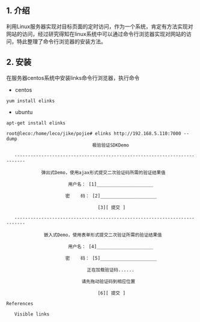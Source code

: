 
## 1. 介绍
利用Linux服务器实现对目标页面的定时访问，作为一个系统，肯定有方法实现对网站的访问，经过研究得知在linux系统中可以通过命令行浏览器实现对网站的访问，特此整理了命令行浏览器的安装方法。
## 2. 安装
在服务器centos系统中安装links命令行浏览器，执行命令

- centos
```
yum install elinks
```

- ubuntu
```
apt-get install elinks
```


```
root@leco:/home/leco/jike/pojie# elinks http://192.168.5.110:7000 --dump
                                极验验证SDKDemo

   --------------------------------------------------------------------------

             弹出式Demo，使用ajax形式提交二次验证码所需的验证结果值

                       用户名： [1]_____________________

                      密    码： [2]_____________________

                                  [3][ 提交 ]

   --------------------------------------------------------------------------

              嵌入式Demo，使用表单形式提交二次验证所需的验证结果值

                       用户名： [4]_____________________

                      密    码： [5]_____________________

                              正在加载验证码......

                            请先拖动验证码到相应位置

                                  [6][ 提交 ]

References

   Visible links

```

